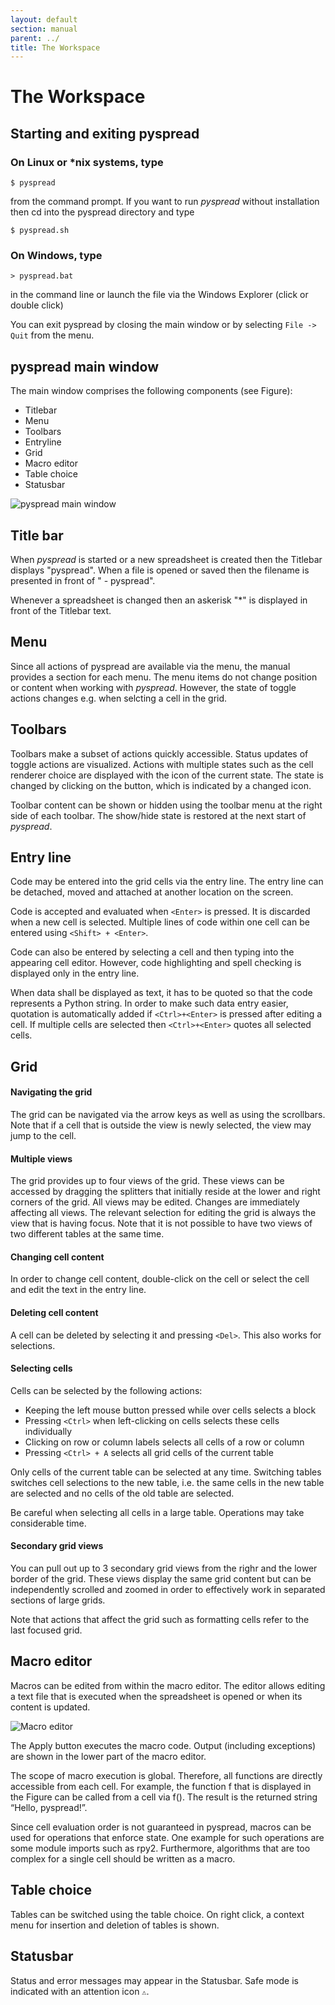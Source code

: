 ```yaml
---
layout: default
section: manual
parent: ../
title: The Workspace
---
```


# The Workspace

## Starting and exiting pyspread

### On Linux or *nix systems, type

`$ pyspread`

from the command prompt. If you want to run *pyspread* without installation then cd into the pyspread directory and type

`$ pyspread.sh`

### On Windows, type

`> pyspread.bat`

in the command line or launch the file via the Windows Explorer (click or double click)

You can exit pyspread by closing the main window or by selecting `File -> Quit` from the menu.

## pyspread main window

The main window comprises the following components (see Figure):

- Titlebar
- Menu
- Toolbars
- Entryline
- Grid
- Macro editor
- Table choice
- Statusbar

![pyspread main window](images/screenshot_main_window.png)

## Title bar

When *pyspread* is started or a new spreadsheet is created then the Titlebar displays "pyspread". When a file is opened or saved then the filename is presented in front of " - pyspread".

Whenever a spreadsheet is changed then an askerisk "*" is displayed in front of the Titlebar text.

## Menu

Since all actions of pyspread are available via the menu, the manual provides a section for each menu. The menu items do not change position or content when working with *pyspread*. However, the state of toggle actions changes e.g. when selcting a cell in the grid.

## Toolbars

Toolbars make a subset of actions quickly accessible. Status updates of toggle actions are visualized. Actions with multiple states such as the cell renderer choice are displayed with the icon of the current state. The state is changed by clicking on the button, which is indicated by a changed icon.

Toolbar content can be shown or hidden using the toolbar menu at the right side of each toolbar. The show/hide state is restored at the next start of *pyspread*.

## Entry line

Code may be entered into the grid cells via the entry line. The entry line can be detached, moved and attached at another location on the screen.

Code is accepted and evaluated when `<Enter>` is pressed. It is discarded when a new cell is selected. Multiple lines of code within one cell can be entered using `<Shift> + <Enter>`.

Code can also be entered by selecting a cell and then typing into the appearing cell editor. However, code highlighting and spell checking is displayed only in the entry line.

When data shall be displayed as text, it has to be quoted so that the code represents a Python string. In order to make such data entry easier, quotation is automatically added if `<Ctrl>+<Enter>` is pressed after editing a cell. If multiple cells are selected then `<Ctrl>+<Enter>` quotes all selected cells.

## Grid

#### Navigating the grid
The grid can be navigated via the arrow keys as well as using the scrollbars. Note that if a cell that is outside the view is newly selected, the view may jump to the cell.

#### Multiple views
The grid provides up to four views of the grid. These views can be accessed by dragging the splitters that initially reside at the lower and right corners of the grid. All views may be edited. Changes are immediately affecting all views. The relevant selection for editing the grid is always the view that is having focus. Note that it is not possible to have two views of two different tables at the same time.

#### Changing cell content
In order to change cell content, double-click on the cell or select the cell and edit the text in the entry line.

#### Deleting cell content
A cell can be deleted by selecting it and pressing `<Del>`. This also works for selections.

#### Selecting cells
Cells can be selected by the following actions:

- Keeping the left mouse button pressed while over cells selects a block
- Pressing `<Ctrl>` when left-clicking on cells selects these cells individually
- Clicking on row or column labels selects all cells of a row or column
- Pressing `<Ctrl> + A` selects all grid cells of the current table

Only cells of the current table can be selected at any time. Switching tables switches cell selections to the new table, i.e. the same cells in the new table are selected and no cells of the old table are selected.

Be careful when selecting all cells in a large table. Operations may take considerable time.

#### Secondary grid views
You can pull out up to 3 secondary grid views from the righr and the lower border of the grid.
These views display the same grid content but can be independently scrolled and zoomed
in order to effectively work in separated sections of large grids.

Note that actions that affect the grid such as formatting cells refer to the last focused grid.

## Macro editor

Macros can be edited from within the macro editor. The editor allows editing a
text file that is executed when the spreadsheet is opened or when its content is updated.

![Macro editor](images/screenshot_macros.png)

The Apply button executes the macro code. Output (including exceptions) are shown in the lower part of the macro editor.

The scope of macro execution is global. Therefore, all functions are directly accessible from each cell. For example, the function f that is displayed in the Figure can be called from a cell via f(). The result is the returned string “Hello, pyspread!”.

Since cell evaluation order is not guaranteed in pyspread, macros can be used for operations that enforce state. One example for such operations are some module imports such as rpy2. Furthermore, algorithms that are too complex for a single cell should be written as a macro.

## Table choice

Tables can be switched using the table choice. On right click, a context menu for insertion and deletion of tables is shown.

## Statusbar

Status and error messages may appear in the Statusbar. Safe mode is indicated with an attention icon `⚠`.
